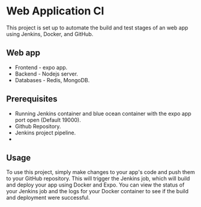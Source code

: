 # Web Application CI

This project is set up to automate the build and test stages of an web app using Jenkins, Docker, and GitHub.

## Web app

- Frontend - expo app.
- Backend - Nodejs server.
- Databases - Redis, MongoDB.


## Prerequisites

- Running Jenkins container and blue ocean container 
with the expo app port open (Default 19000).
- Github Repository.
- Jenkins project pipeline.
- 
## Usage

To use this project, simply make changes to your app's code and push them to your GitHub repository. This will trigger the Jenkins job, which will build and deploy your app using Docker and Expo. You can view the status of your Jenkins job and the logs for your Docker container to see if the build and deployment were successful.
